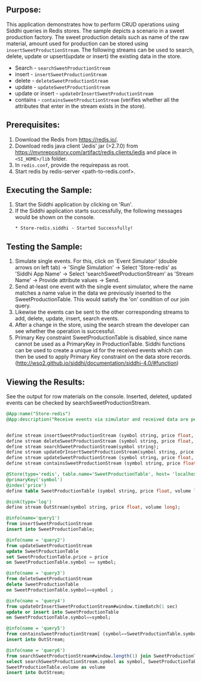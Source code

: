 ## Purpose:
This application demonstrates how to perform CRUD operations using Siddhi queries in Redis stores. The sample depicts a scenario in a sweet production factory. The sweet production details such as name of the raw material, amount used for production can be stored using `insertSweetProductionStream`. The following streams can be used to search, delete, update or upsert(update or insert) the existing data in the store.

* Search - `searchSweetProductionStream`
* insert - `insertSweetProductionStream`
* delete - `deleteSweetProductionStream`
* update - `updateSweetProductionStream`
* update or insert - `updateOrInsertSweetProductionStream`
* contains - `containsSweetProductionStream` (verifies whether all the attributes that enter in the stream exists in the store).

## Prerequisites:
1) Download the Redis from https://redis.io/.
2) Download redis java client 'Jedis' jar (>2.7.0) from https://mvnrepository.com/artifact/redis.clients/jedis and place in `<SI_HOME>/lib` folder.
3) In `redis.conf`, provide the requirepass as root.
4) Start redis by redis-server <path-to-redis.conf>.

## Executing the Sample:
1) Start the Siddhi application by clicking on 'Run'.
2) If the Siddhi application starts successfully, the following messages would be shown on the console.
    ```
    * Store-redis.siddhi - Started Successfully!
    ```

## Testing the Sample:
1) Simulate single events. For this, click on 'Event Simulator' (double arrows on left tab) -> 'Single Simulation' -> Select 'Store-redis' as 'Siddhi App Name' -> Select 'searchSweetProductionStream' as 'Stream Name' -> Provide attribute values -> Send.
2) Send at-least one event with the single event simulator, where the name matches a name value in the data we previously inserted to the SweetProductionTable. This would satisfy the 'on' condition of our join query.
3) Likewise the events can be sent to the other corresponding streams to add, delete, update, insert, search events.
4) After a change in the store, using the search stream the developer can see whether the operation is successful.
5) Primary Key constraint SweetProductionTable is disabled, since name cannot be used as a PrimaryKey in ProductionTable.
Siddhi functions can be used to create a unique id for the received events which can then be used to apply Primary Key constraint on the data store records. (http://wso2.github.io/siddhi/documentation/siddhi-4.0/#function)

## Viewing the Results:
See the output for row materials on the console. Inserted, deleted, updated events can be checked by searchSweetProductionStream.

```sql
@App:name("Store-redis")
@App:description("Receive events via simulator and received data are persisted in store.")


define stream insertSweetProductionStream (symbol string, price float, volume long);
define stream deleteSweetProductionStream (symbol string, price float, volume long);
define stream searchSweetProductionStream(symbol string);
define stream updateOrInsertSweetProductionStream(symbol string, price float, volume long);
define stream updateSweetProductionStream (symbol string, price float, volume long);
define stream containsSweetProductionStream (symbol string, price float, volume long);

@Store(type='redis', table.name='SweetProductionTable', host= 'localhost', port='6379', password="root")
@primaryKey('symbol')
@index('price')
define table SweetProductionTable (symbol string, price float, volume long);

@sink(type='log')
define stream OutStream(symbol string, price float, volume long);

@info(name='query1')
from insertSweetProductionStream
insert into SweetProductionTable;

@info(name = 'query2')
from updateSweetProductionStream
update SweetProductionTable
set SweetProductionTable.price = price
on SweetProductionTable.symbol == symbol;

@info(name = 'query3')
from deleteSweetProductionStream
delete SweetProductionTable
on SweetProductionTable.symbol==symbol ;

@info(name = 'query4')
from updateOrInsertSweetProductionStream#window.timeBatch(1 sec)
update or insert into SweetProductionTable
on SweetProductionTable.symbol==symbol;

@info(name = 'query5')
from containsSweetProductionStream[ (symbol==SweetProductionTable.symbol) in SweetProductionTable]
insert into OutStream;

@info(name = 'query6')
from searchSweetProductionStream#window.length(1) join SweetProductionTable on searchSweetProductionStream.symbol==SweetProductionTable.symbol
select searchSweetProductionStream.symbol as symbol, SweetProductionTable.price as price,
SweetProductionTable.volume as volume
insert into OutStream;
```
